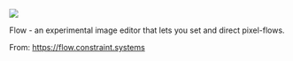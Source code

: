 ![](https://db-feed.s3.amazonaws.com/legacy/flow-1623881001.gif)

Flow - an experimental image editor that lets you set and direct pixel-flows.

From: https://flow.constraint.systems